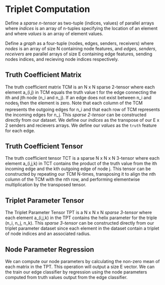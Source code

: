 # Triplet Computation
Define a *sparse n-tensor* as two-tuple (indices, values) of parallel arrays where *indices* is an array of n-tuples specifying the location of an element and where *values* is an array of element values.

Define a *graph* as a four-tuple (nodes, edges, senders, receivers) where *nodes* is an array of size N containing node features, and *edges*, *senders*, *receivers* are parallel arrays of size E containing edge features, sending nodes indices, and recieving node indices respectively.

## Truth Coefficient Matrix
The truth coefficient matrix TCM is an N x N sparse 2-tensor where each element a_(i,j) in TCM equals the truth value t for the edge connecting the ith and jth node (n_i and n_j). If an edge does not exist between n_i and nodes<sub>j</sub> then the element is zero. Note that each column of the TCM represents the outgoing edges for n_i and that each row of TCM represents the incoming edges for n_j. This *sparse 2-tensor* can be constructed directly from our dataset. We define our *indices* as the transpose of our E x 2 senders and recievers arrays. We define our *values* as the `truth` feature for each edge.

## Truth Coefficient Tensor
The truth coefficient tensor TCT is a sparse N x N x N 3-tensor where each element a_(i,j,k) in TCT contains the product of the truth value from the ith incoming edge and the kth outgoing edge of node j. This tensor can be constructed by repeating our TCM N-times, transposing it to align the nth column of the TCM with the nth row, and performing elementwise multiplication by the transposed tensor.

## Triplet Parameter Tensor
The Triplet Parameter Tensor TPT is a N x N x N *sparse 3-tensor* where each element a_(i,j,k) in the TPT contains the helix parameter for the triple (n_i, n_j, n_k). This *sparse 3-tensor* can be constructed directly from our triplet parameter dataset since each element in the dataset contain a triplet of node indices and an associated radius.

## Node Parameter Regression
We can compute our node parameters by calculating the non-zero mean of each matrix in the TPT. This operation will output a size E vector. We can the train our edge classifier by regression using the node parameters computed from truth values output from the edge classifier. 


